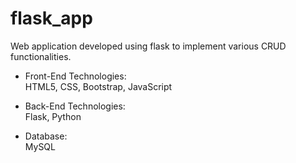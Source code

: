 # flask_app
Web application developed using flask to implement various CRUD functionalities.

* Front-End Technologies:  
  HTML5, CSS, Bootstrap, JavaScript

* Back-End Technologies:  
  Flask, Python
  
* Database:  
  MySQL
